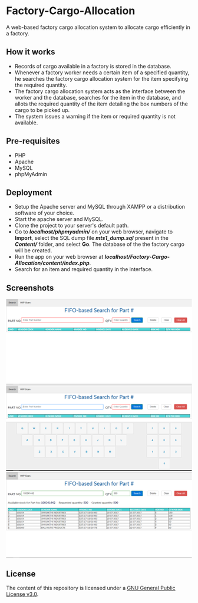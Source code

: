 # Factory-Cargo-Allocation
 A web-based factory cargo allocation system to allocate cargo efficiently in a factory.
 
 How it works
 ------------
 <ul>
 <li>Records of cargo available in a factory is stored in the database.</li>
 <li>Whenever a factory worker needs a certain item of a specified quantity, he searches the factory cargo allocation system for the item specifying the required quantity.</li>
 <li>The factory cargo allocation system acts as the interface between the worker and the database, searches for the item in the database, and allots the required quantity of the item detailing the box numbers of the cargo to be picked up.
 <li>The system issues a warning if the item or required quantity is not available.</li>
 </ul>
 
 Pre-requisites
--------------
<ul>
 <li>PHP</li>
 <li>Apache</li>
 <li>MySQL</li>
 <li>phpMyAdmin</li>
</ul>

Deployment
----------
<ul>
 <li>Setup the Apache server and MySQL through XAMPP or a distribution software of your choice.</li>
 <li>Start the apache server and MySQL.</li>
 <li>Clone the project to your server's default path.</li>
 <li>Go to <b><i>localhost/phpmyadmin/</i></b> on your web browser, navigate to <b>Import</b>, select the SQL dump file <b><i>mts1_dump.sql</i></b> present in the <b><i>Content/</i></b> folder, and select <b>Go</b>. The database of the the factory cargo will be created.
 <li>Run the app on your web browser at <b><i>localhost/Factory-Cargo-Allocation/content/index.php</i></b>.</li>
 <li>Search for an item and required quantity in the interface.</li>
</ul>

Screenshots
-----------
<img src="content/screenshots/UI.PNG" alt="Cargo Allocation System UI" title="Cargo Allocation System UI">
<img src="content/screenshots/input.PNG" alt="Entering input" title="Entering input">
<img src="content/screenshots/search.PNG" alt="Search results" title="Search results">

## License

The content of this repository is licensed under a
[GNU General Public License v3.0](LICENSE).
